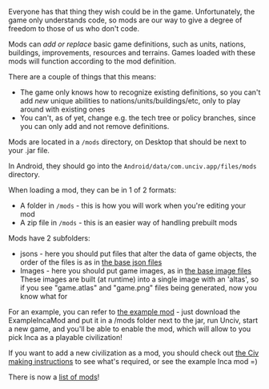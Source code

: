 Everyone has that thing they wish could be in the game.
Unfortunately, the game only understands code, so mods are our way to give a degree of freedom to those of us who don't code.

Mods can *add or replace* basic game definitions, such as units, nations, buildings, improvements, resources and terrains.
Games loaded with these mods will function according to the mod definition.

There are a couple of things that this means:
- The game only knows how to recognize existing definitions, so you can't add *new* unique abilities to nations/units/buildings/etc, only to play around with existing ones
- You can't, as of yet, change e.g. the tech tree or policy branches, since you can only add and not remove definitions.

Mods are located in a `/mods` directory, on Desktop that should be next to your .jar file.

In Android, they should go into the `Android/data/com.unciv.app/files/mods` directory.

When loading a mod, they can be in 1 of 2 formats:
- A folder in `/mods` - this is how you will work when you're editing your mod
- A zip file in `/mods` - this is an easier way of handling prebuilt mods

Mods have 2 subfolders:
- jsons - here you should put files that alter the data of game objects, the order of the files is as in [the base json files](https://github.com/yairm210/Unciv/tree/master/android/assets/jsons)
- Images - here you should put game images, as in [the base image files](https://github.com/yairm210/Unciv/tree/master/android/Images)
These images are built (at runtime) into a single image with an 'altas', so if you see "game.atlas" and "game.png" files being generated, now you know what for

For an example, you can refer to [the example mod](https://github.com/yairm210/Unciv-mod-example) - just download the ExampleIncaMod and put it in a /mods folder next to the jar, run Unciv, start a new game, and you'll be able to enable the mod, which will allow to you pick Inca as a playable civilization!

If you want to add a new civilization as a mod, you should check out [the Civ making instructions](https://github.com/yairm210/Unciv/wiki/Making-a-new-Civilization) to see what's required, or see the example Inca mod =)

There is now a [list of mods](https://docs.google.com/spreadsheets/d/1043Ng9ukrL3y8MUXBVl7-C9JsQGnBi5R5mkmS2l7FFg/edit#gid=0)!